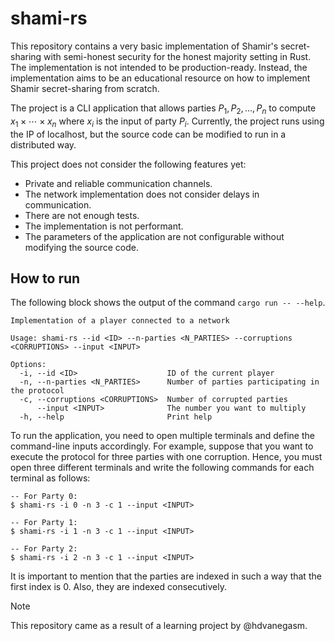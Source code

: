 # shami-rs

This repository contains a very basic implementation of Shamir's secret-sharing
with semi-honest security for the honest majority setting in Rust. The implementation is
not intended to be production-ready. Instead, the implementation aims to be an
educational resource on how to implement Shamir secret-sharing from scratch.

The project is a CLI application that allows parties $P_1, P_2, \dots, P_n$ to compute
$x_1 \times \cdots \times x_n$ where $x_i$ is the input of party $P_i$. Currently, the
project runs using the IP of localhost, but the source code can be modified to run
in a distributed way.

This project does not consider the following features yet:

- Private and reliable communication channels.
- The network implementation does not consider delays in communication.
- There are not enough tests.
- The implementation is not performant.
- The parameters of the application are not configurable without modifying the source
  code.

## How to run

The following block shows the output of the command `cargo run -- --help`.

```text
Implementation of a player connected to a network

Usage: shami-rs --id <ID> --n-parties <N_PARTIES> --corruptions <CORRUPTIONS> --input <INPUT>

Options:
  -i, --id <ID>                    ID of the current player
  -n, --n-parties <N_PARTIES>      Number of parties participating in the protocol
  -c, --corruptions <CORRUPTIONS>  Number of corrupted parties
      --input <INPUT>              The number you want to multiply
  -h, --help                       Print help
```

To run the application, you need to open multiple terminals and define the command-line inputs
accordingly. For example, suppose that you want to execute the protocol for three parties with one corruption.
Hence, you must open three different terminals and write the following commands for each terminal as follows:

```text
-- For Party 0:
$ shami-rs -i 0 -n 3 -c 1 --input <INPUT>

-- For Party 1:
$ shami-rs -i 1 -n 3 -c 1 --input <INPUT>

-- For Party 2:
$ shami-rs -i 2 -n 3 -c 1 --input <INPUT>
```

It is important to mention that the parties are indexed in such a way that the first index is 0.
Also, they are indexed consecutively.

> [!NOTE]
> This repository came as a result of a learning project by @hdvanegasm.
